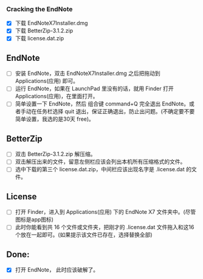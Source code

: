 ### Cracking the EndNote

- [x] 下载 EndNoteX7Installer.dmg
- [x] 下载 BetterZip-3.1.2.zip
- [x] 下载 license.dat.zip

## EndNote
- [ ] 安装 EndNote，双击 EndNoteX7Installer.dmg 之后把拖动到 Applications(应用) 即可。
- [ ] 运行 EndNote，如果在 LaunchPad 里没有的话，就用 Finder 打开 Applications(应用)，在里面打开。
- [ ] 简单设置一下 EndNote，然后 组合键 command+Q 完全退出 EndNote。或者手动在任务栏选择 quit 退出，保证正确退出，防止出问题。(不确定要不要简单设置，我选的是30天 free)。

## BetterZip
- [ ] 双击 BetterZip-3.1.2.zip 解压缩。
- [ ] 双击解压出来的文件，留意左侧栏应该会列出本机所有压缩格式的文件。
- [ ] 选中下载的第三个 license.dat.zip，中间栏应该出现名字是 .license.dat 的文件。

## License
- [ ] 打开 Finder，进入到 Applications(应用) 下的 EndNote X7 文件夹中。(尽管图标是app图标)
- [ ] 此时你能看到共 16 个文件或文件夹，把刚才的 .license.dat 文件拖入和这16个放在一起即可。(如果提示该文件已存在，选择替换全部)

## Done:
- [x] 打开 EndNote， 此时应该破解了。
